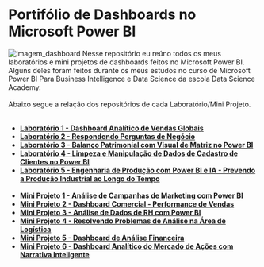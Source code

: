 # Portifólio de Dashboards no Microsoft Power BI
![imagem_dashboard](https://github.com/wagnermoraesjr/Portifolio_Microsoft_Power_BI/blob/main/imagem_capa.jpg)
Nesse repositório eu reúno todos os meus laboratórios e mini projetos de dashboards feitos no Microsoft Power BI. Alguns deles foram feitos durante os meus estudos no curso de Microsoft Power BI Para Business Intelligence e Data Science da escola Data Science Academy.
<br><br>
Abaixo segue a relação dos repositórios de cada Laboratório/Mini Projeto.
<br><br>
- **[Laboratório 1 - Dashboard Analítico de Vendas Globais](URL)**
- **[Laboratório 2 - Respondendo Perguntas de Negócio](URL)**
- **[Laboratório 3 - Balanço Patrimonial com Visual de Matriz no Power BI](URL)**
- **[Laboratório 4 - Limpeza e Manipulação de Dados de Cadastro de Clientes no Power BI](URL)**
- **[Laboratório 5 - Engenharia de Produção com Power BI e IA - Prevendo a Produção Industrial ao Longo do Tempo](URL)**
  <br><br>
- **[Mini Projeto 1 - Análise de Campanhas de Marketing com Power BI](URL)**
- **[Mini Projeto 2 - Dashboard Comercial - Performance de Vendas](URL)**
- **[Mini Projeto 3 - Análise de Dados de RH com Power BI](URL)**
- **[Mini Projeto 4 - Resolvendo Problemas de Análise na Área de Logística](URL)**
- **[Mini Projeto 5 - Dashboard de Análise Financeira](URL)**
- **[Mini Projeto 6 - Dashboard Analítico do Mercado de Ações com Narrativa Inteligente](URL)**
